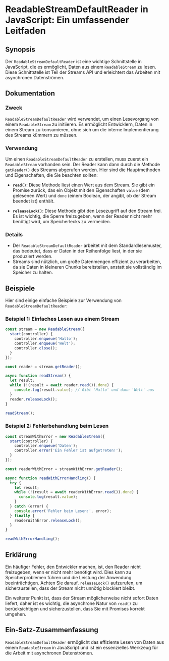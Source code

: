 <!--
Meta Description: # ReadableStreamDefaultReader in JavaScript: Ein umfassender Leitfaden ## Synopsis Der `ReadableStreamDefaultReader` ist eine wichtige Schnittstelle i...
Meta Keywords: der, ein, ist, die, stream
-->

# ReadableStreamDefaultReader in JavaScript: Ein umfassender Leitfaden

## Synopsis
Der `ReadableStreamDefaultReader` ist eine wichtige Schnittstelle in JavaScript, die es ermöglicht, Daten aus einem `ReadableStream` zu lesen. Diese Schnittstelle ist Teil der Streams API und erleichtert das Arbeiten mit asynchronen Datenströmen.

## Dokumentation
### Zweck
`ReadableStreamDefaultReader` wird verwendet, um einen Lesevorgang von einem `ReadableStream` zu initiieren. Es ermöglicht Entwicklern, Daten in einem Stream zu konsumieren, ohne sich um die interne Implementierung des Streams kümmern zu müssen.

### Verwendung
Um einen `ReadableStreamDefaultReader` zu erstellen, muss zuerst ein `ReadableStream` vorhanden sein. Der Reader kann dann durch die Methode `getReader()` des Streams abgerufen werden. Hier sind die Hauptmethoden und Eigenschaften, die Sie beachten sollten:

- **`read()`**: Diese Methode liest einen Wert aus dem Stream. Sie gibt ein Promise zurück, das ein Objekt mit den Eigenschaften `value` (dem gelesenen Wert) und `done` (einem Boolean, der angibt, ob der Stream beendet ist) enthält.
  
- **`releaseLock()`**: Diese Methode gibt den Lesezugriff auf den Stream frei. Es ist wichtig, die Sperre freizugeben, wenn der Reader nicht mehr benötigt wird, um Speicherlecks zu vermeiden.

### Details
- Der `ReadableStreamDefaultReader` arbeitet mit dem Standardlesemuster, das bedeutet, dass er Daten in der Reihenfolge liest, in der sie produziert werden.
- Streams sind nützlich, um große Datenmengen effizient zu verarbeiten, da sie Daten in kleineren Chunks bereitstellen, anstatt sie vollständig im Speicher zu halten.

## Beispiele
Hier sind einige einfache Beispiele zur Verwendung von `ReadableStreamDefaultReader`:

### Beispiel 1: Einfaches Lesen aus einem Stream
```javascript
const stream = new ReadableStream({
  start(controller) {
    controller.enqueue('Hallo');
    controller.enqueue('Welt');
    controller.close();
  }
});

const reader = stream.getReader();

async function readStream() {
  let result;
  while (!(result = await reader.read()).done) {
    console.log(result.value); // Gibt 'Hallo' und dann 'Welt' aus
  }
  reader.releaseLock();
}

readStream();
```

### Beispiel 2: Fehlerbehandlung beim Lesen
```javascript
const streamWithError = new ReadableStream({
  start(controller) {
    controller.enqueue('Daten');
    controller.error('Ein Fehler ist aufgetreten!');
  }
});

const readerWithError = streamWithError.getReader();

async function readWithErrorHandling() {
  try {
    let result;
    while (!(result = await readerWithError.read()).done) {
      console.log(result.value);
    }
  } catch (error) {
    console.error('Fehler beim Lesen:', error);
  } finally {
    readerWithError.releaseLock();
  }
}

readWithErrorHandling();
```

## Erklärung
Ein häufiger Fehler, den Entwickler machen, ist, den Reader nicht freizugeben, wenn er nicht mehr benötigt wird. Dies kann zu Speicherproblemen führen und die Leistung der Anwendung beeinträchtigen. Achten Sie darauf, `releaseLock()` aufzurufen, um sicherzustellen, dass der Stream nicht unnötig blockiert bleibt.

Ein weiterer Punkt ist, dass der Stream möglicherweise nicht sofort Daten liefert, daher ist es wichtig, die asynchrone Natur von `read()` zu berücksichtigen und sicherzustellen, dass Sie mit Promises korrekt umgehen.

## Ein-Satz-Zusammenfassung
`ReadableStreamDefaultReader` ermöglicht das effiziente Lesen von Daten aus einem `ReadableStream` in JavaScript und ist ein essenzielles Werkzeug für die Arbeit mit asynchronen Datenströmen.